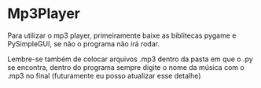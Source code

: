 # Mp3Player
Para utilizar o mp3 player, primeiramente baixe as biblitecas pygame e PySimpleGUI, se não o programa não irá rodar.

Lembre-se também de colocar arquivos .mp3 dentro da pasta em que o .py se encontra, dentro do programa sempre digite o nome da música com o .mp3 no final (futuramente eu posso atualizar esse detalhe)
